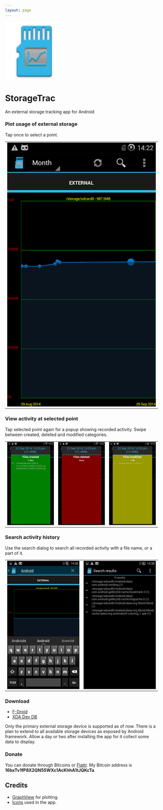 ```yaml
---
layout: page
---
```


<div class="iconheader">
  <img src="/images/ic_launcher.png" alt="logo" />
  <h1>StorageTrac</h1>
</div>

An external storage tracking app for Android


### Plot usage of external storage

Tap once to select a point.

<div class="screenshot">
<table><tr><td>
<img src="/images/screen1.png">
</td></tr></table>
</div>


### View activity at selected point

Tap selected point again for a popup showing recorded activity. Swipe between created, deleted and modified categories.

<div class="screenshot">
<table>
<tr>
<td>
<img src="/images/screen2-1.png"></img>
</td>
<td>
<img src="/images/screen2-2.png"></img>
</td>
<td>
<img src="/images/screen2-3.png"></img>
</td>
</tr>
</table>
</div>

### Search activity history

Use the search dialog to search all recorded activity with a file name, or a part of it.

<div class="screenshot">
<table>
<tr>
<td>
<img src="/images/screen3-1.png"></img>
</td>
<td>
<img src="/images/screen3-2.png"></img>
</td>
</tr>
</table>
</div>

### Download

* [F-Droid](https://f-droid.org/repository/browse/?fdid=com.nma.util.sdcardtrac)
* [XDA Dev DB](http://forum.xda-developers.com/android/apps-games/storagetrac-record-plot-changes-t2860608)

Only the primary external storage device is supported as of now. There is a plan to extend to all available storage devices as exposed by Android framework.
Allow a day or two after installing the app for it collect some data to display.

### <a name="donate"></a> Donate

You can donate through Bitcoins or [Flattr](http://flattr.com).
My Bitcoin address is <b>16bxTv1fP8X2QN5SWXc1AcKhhA1tJQKcTa</b>.


Credits
-------
* [GraphView](https://github.com/jjoe64/GraphView) for plotting.
* [Icons](http://findicons.com) used in the app.
